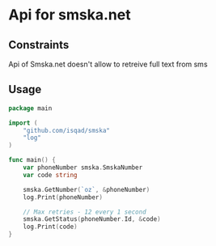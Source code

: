 # Api for smska.net

## Constraints

Api of Smska.net doesn't allow to retreive full text from sms

## Usage

```go
package main

import (
	"github.com/isqad/smska"
	"log"
)

func main() {
	var phoneNumber smska.SmskaNumber
	var code string

	smska.GetNumber(`oz`, &phoneNumber)
	log.Print(phoneNumber)

    // Max retries - 12 every 1 second
	smska.GetStatus(phoneNumber.Id, &code)
	log.Print(code)
}
```
